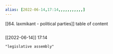```yaml
---
alias: [2022-06-14,17:14,,,,,,,,,,,]
---
```

[[64. laxmikant - political parties]]
table of content
```toc
```

[[2022-06-14]] 17:14

```query
"legislative assembly"
```